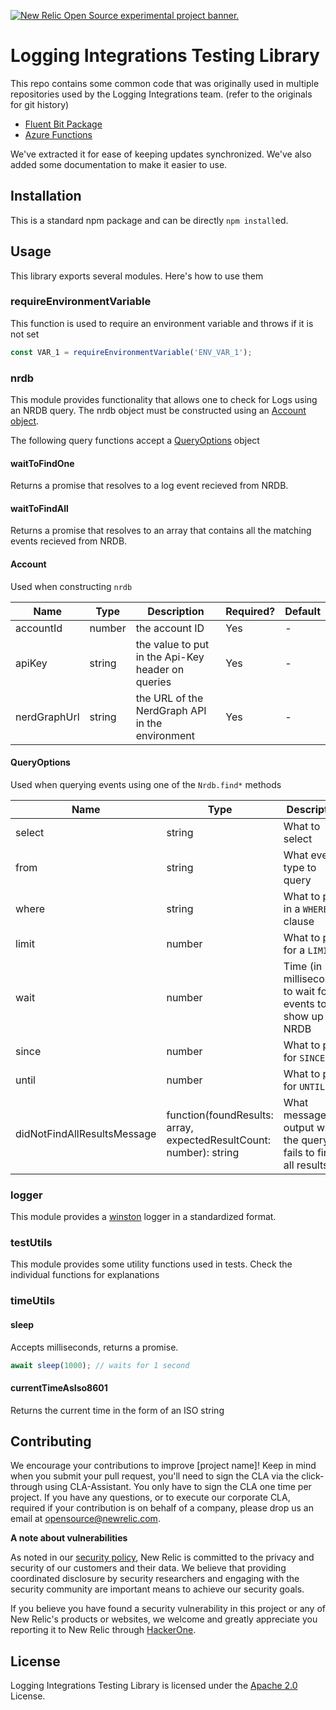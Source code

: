 <a href="https://opensource.newrelic.com/oss-category/#new-relic-experimental"><picture><source media="(prefers-color-scheme: dark)" srcset="https://github.com/newrelic/opensource-website/raw/main/src/images/categories/dark/Experimental.png"><source media="(prefers-color-scheme: light)" srcset="https://github.com/newrelic/opensource-website/raw/main/src/images/categories/Experimental.png"><img alt="New Relic Open Source experimental project banner." src="https://github.com/newrelic/opensource-website/raw/main/src/images/categories/Experimental.png"></picture></a>

# Logging Integrations Testing Library

This repo contains some common code that was originally used in multiple repositories used by the Logging Integrations team. (refer to the originals for git history)
 - [Fluent Bit Package](https://github.com/newrelic/fluent-bit-package/tree/main/integration-tests/test-suite/)
 - [Azure Functions](https://github.com/newrelic/newrelic-azure-functions/tree/master/test-suite/)

We've extracted it for ease of keeping updates synchronized. We've also added some documentation to make it easier to use.

## Installation

This is a standard npm package and can be directly `npm install`ed.

## Usage

This library exports several modules. Here's how to use them

### requireEnvironmentVariable

This function is used to require an environment variable and throws if it is not set

```js
const VAR_1 = requireEnvironmentVariable('ENV_VAR_1');
```

### nrdb

This module provides functionality that allows one to check for Logs using an NRDB query. The nrdb object must be constructed using an [Account object](#account).

The following query functions accept a [QueryOptions](#queryoptions) object

#### waitToFindOne

Returns a promise that resolves to a log event recieved from NRDB.

#### waitToFindAll

Returns a promise that resolves to an array that contains all the matching events recieved from NRDB.

#### Account

Used when constructing `nrdb`

| Name         | Type   | Description                                       | Required? | Default |
|--------------|--------|---------------------------------------------------|-----------|---------|
| accountId    | number | the account ID                                    | Yes       | -       |
| apiKey       | string | the value to put in the Api-Key header on queries | Yes       | -       |
| nerdGraphUrl | string | the URL of the NerdGraph API in the environment   | Yes       | -       |

#### QueryOptions

Used when querying events using one of the `Nrdb.find*` methods

| Name                        | Type                                                               | Description                                                     | Required? | Default                    |
|-----------------------------|--------------------------------------------------------------------|-----------------------------------------------------------------|-----------|----------------------------|
| select                      | string                                                             | What to select                                                  | No        | `*`                        |
| from                        | string                                                             | What event type to query                                        | No        | `Log`                      |
| where                       | string                                                             | What to put in a `WHERE` clause                                 | No        | (none)                     |
| limit                       | number                                                             | What to put for a `LIMIT`                                       | No        | `2000`                     |
| wait                        | number                                                             | Time (in milliseconds) to wait for events to show up in NRDB    | No        | `WAIT_FOR_PROCESSING`      |
| since                       | number                                                             | What to put for `SINCE`                                         | No        | `5 minutes ago`            |
| until                       | number                                                             | What to put for `UNTIL`                                         | No        | (none)                     |
| didNotFindAllResultsMessage | function(foundResults: array, expectedResultCount: number): string | What message to output when the query fails to find all results | No        | (a sensible error message) |

### logger

This module provides a [winston](https://github.com/winstonjs/winston) logger in a standardized format.

### testUtils

This module provides some utility functions used in tests. Check the individual functions for explanations

### timeUtils

#### sleep

Accepts milliseconds, returns a promise.

```js
await sleep(1000); // waits for 1 second
```

#### currentTimeAsIso8601

Returns the current time in the form of an ISO string

## Contributing
We encourage your contributions to improve [project name]! Keep in mind when you submit your pull request, you'll need to sign the CLA via the click-through using CLA-Assistant. You only have to sign the CLA one time per project.
If you have any questions, or to execute our corporate CLA, required if your contribution is on behalf of a company,  please drop us an email at opensource@newrelic.com.

**A note about vulnerabilities**

As noted in our [security policy](../../security/policy), New Relic is committed to the privacy and security of our customers and their data. We believe that providing coordinated disclosure by security researchers and engaging with the security community are important means to achieve our security goals.

If you believe you have found a security vulnerability in this project or any of New Relic's products or websites, we welcome and greatly appreciate you reporting it to New Relic through [HackerOne](https://hackerone.com/newrelic).

## License
Logging Integrations Testing Library is licensed under the [Apache 2.0](http://apache.org/licenses/LICENSE-2.0.txt) License.
